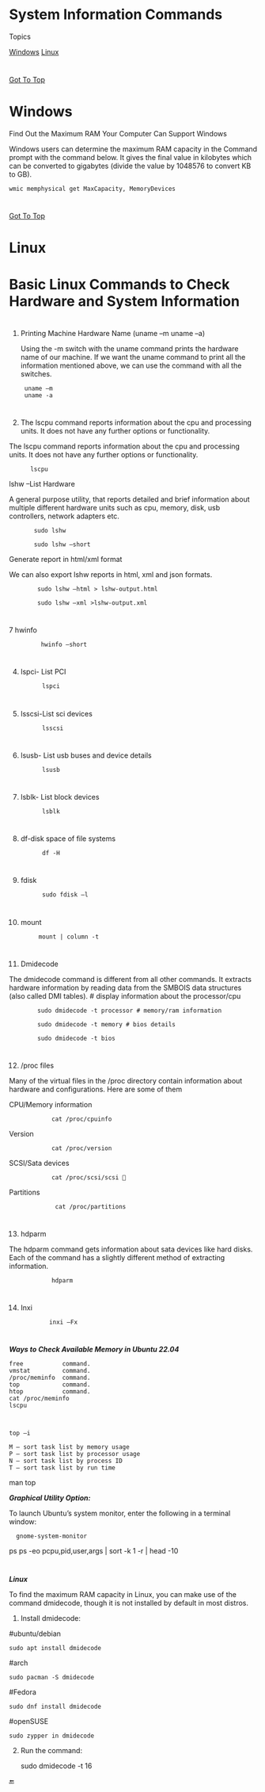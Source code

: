 # System Information Commands


<a name="top"></a>
Topics

  [Windows](#windows)
  [Linux](#linux)
  
  
  
  
  
  
  
#
[Got To Top](#top)
<a name="windows"></a>
# Windows
Find Out the Maximum RAM Your Computer Can Support
Windows

Windows users can determine the maximum RAM capacity in the Command prompt with the command below. It gives the final value in kilobytes which can be converted to gigabytes (divide the value by 1048576 to convert KB to GB).

    wmic memphysical get MaxCapacity, MemoryDevices





  
#
  [Got To Top](#top)
  <a name="linux"></a>
  # Linux
    
# Basic Linux Commands to Check Hardware and System Information


#
1. Printing Machine Hardware Name (uname –m uname –a)
 
    Using the -m switch with the uname command prints the hardware name of our machine. If we want the uname command to print all the information mentioned above, we can use the command with all the switches.


        uname –m
        uname -a

#
2. The lscpu command reports information about the cpu and processing units. It does not have any further options or functionality.

The lscpu command reports information about the cpu and processing units. It does not have any further options or functionality.


          lscpu

  
lshw –List Hardware

  A general purpose utility, that reports detailed and brief information about multiple different hardware units such as cpu, memory, disk, usb controllers, network adapters etc.
  
  
           sudo lshw
           
           sudo lshw –short
  
  
  Generate report in html/xml format

We can also export lshw reports in html, xml and json formats.


            sudo lshw –html > lshw-output.html

            sudo lshw –xml >lshw-output.xml

#
7
             hwinfo

             hwinfo –short

#
4. lspci- List PCI
 

             lspci


#
5. lsscsi-List sci devices

             lsscsi

#
6. lsusb- List usb buses and device details


             lsusb
             
#
7. lsblk- List block devices


             lsblk
             
#
8. df-disk space of file systems


             df -H


#
9. fdisk

             sudo fdisk –l

#
10. mount


             mount | column -t
 
 
 #
11. Dmidecode

The dmidecode command is different from all other commands. It extracts hardware information by reading data from the SMBOIS data structures (also called DMI tables). # display information about the processor/cpu


            sudo dmidecode -t processor # memory/ram information

            sudo dmidecode -t memory # bios details

            sudo dmidecode -t bios


#
12. /proc files

Many of the virtual files in the /proc directory contain information about hardware and configurations. Here are some of them


CPU/Memory information

                cat /proc/cpuinfo

Version

                cat /proc/version

SCSI/Sata devices

                cat /proc/scsi/scsi 

Partitions

                 cat /proc/partitions


#
13. hdparm

The hdparm command gets information about sata devices like hard disks. Each of the command has a slightly different method of extracting information.


                hdparm

#
14. Inxi

                inxi –Fx








#

***Ways to Check Available Memory in Ubuntu 22.04***

    free           command.
    vmstat         command.
    /proc/meminfo  command.
    top            command.
    htop           command.
    cat /proc/meminfo
    lscpu
    
    
    
    top –i

    M – sort task list by memory usage
    P – sort task list by processor usage
    N – sort task list by process ID
    T – sort task list by run time

man top


***Graphical Utility Option:***

To launch Ubuntu’s system monitor, enter the following in a terminal window:

      gnome-system-monitor




ps
ps -eo pcpu,pid,user,args | sort -k 1 -r | head -10 





#
***Linux***

To find the maximum RAM capacity in Linux, you can make use of the command dmidecode, though it is not installed by default in most distros.

1. Install dmidecode:

#ubuntu/debian

    sudo apt install dmidecode
 
#arch

    sudo pacman -S dmidecode
 
#Fedora

    sudo dnf install dmidecode
 
#openSUSE

    sudo zypper in dmidecode

2. Run the command:

    sudo dmidecode -t 16





:end:  

